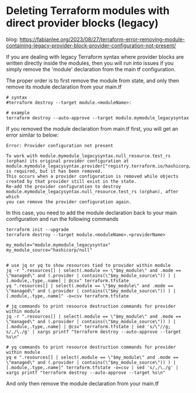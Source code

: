 # Deleting Terraform modules with direct provider blocks (legacy)

blog: https://fabianlee.org/2023/08/27/terraform-error-removing-module-containing-legacy-provider-block-provider-configuration-not-present/

If you are dealing with legacy Terraform syntax where provider blocks are written directly inside the modules, then you will run into issues if you simply remove the 'module' declaration from the main tf configuration.

The proper order is to first remove the module from state, and only then remove its module declaration from your main.tf

```
# syntax
#terraform destroy --target module.<moduleName>:

# example
terraform destroy --auto-approve --target module.mymodule_legacysyntax
```

If you removed the module declaration from main.tf first, you will get an error similar to below:

```
Error: Provider configuration not present

To work with module.mymodule_legacysyntax.null_resource.test_rs (orphan) its original provider configuration at
module.mymodule_legacysyntax.provider["registry.terraform.io/hashicorp/null"] is required, but it has been removed.
This occurs when a provider configuration is removed while objects created by that provider still exist in the state.
Re-add the provider configuration to destroy module.mymodule_legacysyntax.null_resource.test_rs (orphan), after which
you can remove the provider configuration again.
```

In this case, you need to add the module declaration back to your main configuration and run the following commands

```
terraform init --upgrade
terraform destroy --target module.<moduleName>.<providerName>

my_module="module.mymodule_legacysyntax"
my_module_source="hashicorp/null"


# use jq or yq to show resources tied to provider within module
jq -r ".resources[] | select(.module == \"$my_module\" and .mode == \"managed\" and (.provider | contains(\"$my_module_source\")) ) | [.module,.type,.name] | @csv" terraform.tfstate
yq ".resources[] | select(.module == \"$my_module\" and .mode == \"managed\" and (.provider | contains(\"$my_module_source\")) ) | [.module,.type,.name]" -o=csv terraform.tfstate

# jq commands to print resource destruction commands for provider within module
jq -r ".resources[] | select(.module == \"$my_module\" and .mode == \"managed\" and (.provider | contains(\"$my_module_source\")) ) | [.module,.type,.name] | @csv" terraform.tfstate | sed 's/\"//g; s/,/\./g' | xargs printf "terraform destroy --auto-approve --target %s\n"

# yq commands to print resource destruction commands for provider within module
yq e ".resources[] | select(.module == \"$my_module\" and .mode == \"managed\" and (.provider | contains(\"$my_module_source\")) ) | [.module,.type,.name]" terraform.tfstate -o=csv | sed 's/,/\./g' | xargs printf "terraform destroy --auto-approve --target %s\n"
```

And only then remove the module declaration from your main.tf




